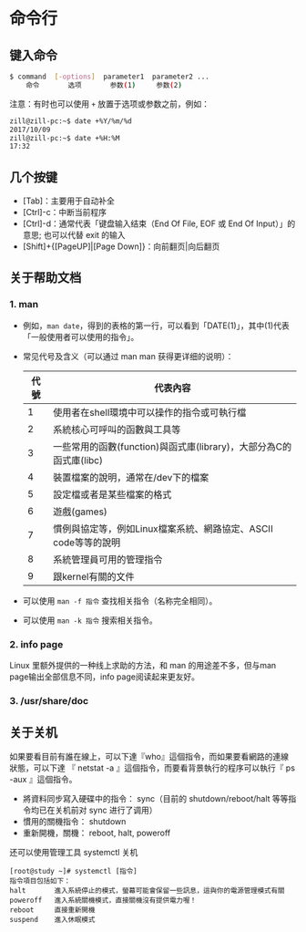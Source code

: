 # 命令行

## 键入命令

```bash
$ command  [-options]  parameter1  parameter2 ...
    命令       选项       参数(1)     参数(2)
```

注意：有时也可以使用 `+` 放置于选项或参数之前，例如：

```bash
zill@zill-pc:~$ date +%Y/%m/%d
2017/10/09
zill@zill-pc:~$ date +%H:%M
17:32
```

## 几个按键

* [Tab]：主要用于自动补全
* [Ctrl]-c：中断当前程序
* [Ctrl]-d：通常代表「键盘输入结束（End Of File, EOF 或 End Of Input）」的意思; 也可以代替 exit 的输入
* [Shift]+{[PageUP]|[Page Down]}：向前翻页|向后翻页

## 关于帮助文档

### 1. man

* 例如，`man date`，得到的表格的第一行，可以看到「DATE(1)」，其中(1)代表「一般使用者可以使用的指令」。
* 常见代号及含义（可以通过 man man 获得更详细的说明）：

  |代號|代表內容|
  |---|-------|
  |1|使用者在shell環境中可以操作的指令或可執行檔|
  |2|系統核心可呼叫的函數與工具等|
  |3|一些常用的函數(function)與函式庫(library)，大部分為C的函式庫(libc)|
  |4|裝置檔案的說明，通常在/dev下的檔案|
  |5|設定檔或者是某些檔案的格式|
  |6|遊戲(games)|
  |7|慣例與協定等，例如Linux檔案系統、網路協定、ASCII code等等的說明|
  |8|系統管理員可用的管理指令|
  |9|跟kernel有關的文件|

* 可以使用 `man -f 指令` 查找相关指令（名称完全相同）。
* 可以使用 `man -k 指令` 搜索相关指令。

### 2. info page

Linux 里额外提供的一种线上求助的方法，和 man 的用途差不多，但与man page输出全部信息不同，info page阅读起来更友好。

### 3. /usr/share/doc

## 关于关机

如果要看目前有誰在線上，可以下達『who』這個指令，而如果要看網路的連線狀態，可以下達 『 netstat -a 』這個指令，而要看背景執行的程序可以執行『 ps -aux 』這個指令。

* 將資料同步寫入硬碟中的指令： sync（目前的 shutdown/reboot/halt 等等指令均已在关机前对 sync 进行了调用）
* 慣用的關機指令： shutdown
* 重新開機，關機： reboot, halt, poweroff

还可以使用管理工具 systemctl 关机

```shell
[root@study ~]# systemctl [指令]
指令項目包括如下：
halt       進入系統停止的模式，螢幕可能會保留一些訊息，這與你的電源管理模式有關
poweroff   進入系統關機模式，直接關機沒有提供電力喔！
reboot     直接重新開機
suspend    進入休眠模式
```